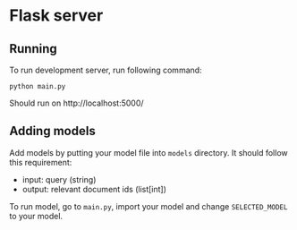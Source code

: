 # Flask server

## Running

To run development server, run following command:

```python main.py```

Should run on http://localhost:5000/

## Adding models

Add models by putting your model file into `models` directory. It should follow this requirement:
- input: query (string)
- output: relevant document ids (list[int])

To run model, go to `main.py`, import your model and change `SELECTED_MODEL` to your model. 